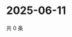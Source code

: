 # 2025-06-11

共 0 条

<!-- BEGIN ZHIHUVIDEO -->
<!-- 最后更新时间 Wed Jun 11 2025 11:43:11 GMT+0800 (China Standard Time) -->

<!-- END ZHIHUVIDEO -->
